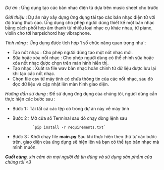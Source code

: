*Dự án* : Ứng dụng tạo các bản nhạc điện tử dựa trên music sheet cho trước

*Giới thiệu* : Dự án này xây dựng ứng dụng tái tạo các bản nhạc điện tử với độ trung thực cao. Ứng dụng cho phép người dùng thiết kế một bản nhạc bằng cách phối hợp âm thanh từ nhiều loại nhạc cụ khác nhau, từ piano, violin cho tới harpsichord hay vibraphone. 

*Tính năng* : Ứng dụng được tích hợp 1 số chức năng quan trọng như : 

- Tạo nốt nhạc : Cho phép người dùng tạo một nốt nhạc mới. 
- Sửa hoặc xóa nốt nhạc : Cho phép người dùng có thể chỉnh sửa hoặc xóa nốt nhạc được chọn trên màn hình hiển thị.
- Tạo nhạc : Xuất ra file wav bản nhạc hoàn chỉnh từ dữ liệu được lưu lại khi tạo các nốt nhạc.
- Chọn file csv từ máy tính có chứa thông tin của các nốt nhạc, sau đó đọc dữ liệu và cập nhật lên màn hình giao diện.

*Hướng dẫn sử dụng* : Để sử dụng ứng dụng của chúng tôi, người dùng cần thực hiện các bước sau :
- Bước 1 : Tải tất cả các tệp có trong dự án này về máy tính
- Bước 2 : Mở cửa sổ Terminal sau đó chạy dòng lệnh sau

               `pip install -r requirements.txt`
- Bước 3 : Khởi chạy file **main.py**
    Sau khi thực hiện theo thứ tự các bước trên, giao diện của ứng dụng sẽ hiện lên và bạn có thể tạo bản nhạc mà mình muốn. 

 ***Cuối cùng**, xin cảm ơn mọi người đã tin dùng và sử dụng sản phẩm của chúng tôi <3*
